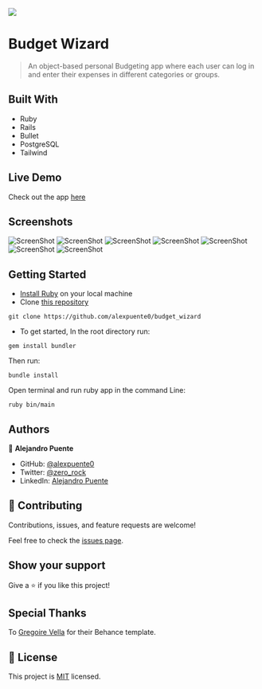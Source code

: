 ![](https://img.shields.io/badge/Microverse-blueviolet)

# Budget Wizard

> An object-based personal Budgeting app where each user can log in and enter their expenses in different categories or groups.


## Built With

- Ruby
- Rails
- Bullet
- PostgreSQL
- Tailwind

## Live Demo

Check out the app [here](https://budget-wizard.herokuapp.com)

## Screenshots

![ScreenShot](./app/assets/images/screen1.PNG?raw=true)
![ScreenShot](./app/assets/images/screen2.PNG?raw=true)
![ScreenShot](./app/assets/images/screen3.PNG?raw=true)
![ScreenShot](./app/assets/images/screen4.PNG?raw=true)
![ScreenShot](./app/assets/images/screen5.PNG?raw=true)
![ScreenShot](./app/assets/images/screen6.PNG?raw=true)
![ScreenShot](./app/assets/images/screen7.PNG?raw=true)

## Getting Started

- [Install Ruby](https://www.ruby-lang.org/en/documentation/installation/) on your local machine
- Clone [this repository](https://github.com/alexpuente0/budget_wizard)

```
git clone https://github.com/alexpuente0/budget_wizard
```
- To get started, In the root directory run:

```
gem install bundler
```

Then run:

```
bundle install
```

Open terminal and run ruby app in the command Line:

```
ruby bin/main
```

## Authors

👤 **Alejandro Puente**

- GitHub: [@alexpuente0](https://github.com/alexpuente0)
- Twitter: [@zero_rock](https://twitter.com/zero_rock)
- LinkedIn: [Alejandro Puente](https://www.linkedin.com/in/alex-puente-farias/)

## 🤝 Contributing

Contributions, issues, and feature requests are welcome!

Feel free to check the [issues page](../../issues/).

## Show your support

Give a ⭐️ if you like this project!

## Special Thanks

To [Gregoire Vella](https://www.behance.net/gregoirevella) for their Behance template.

## 📝 License

This project is [MIT](./MIT.md) licensed.

